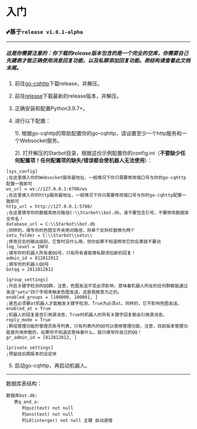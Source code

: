 # 入门

### 💕基于```release v1.0.1-alpha```

---

##### 这是你需要注意的：你下载的release版本包含的是一个完全的空库，你需要自己先建表才能正确使用消息回复功能，以及私聊添加回复功能。表结构请查看此文档末尾。

1. 前往[go-cqhttp](https://github.com/Mrs4s/go-cqhttp)下载release，并解压。

1. 前往[release](https://github.com/star-whisper9/Starbot/releases)下载最新的release版本，并解压。

1. 正确安装和配置Python3.9.7+。

1. 进行以下配置：

   1). 根据go-cqhttp的帮助配置你的go-cqhttp，请设置至少一个http服务和一个Websocket服务。

   2). 打开解压的Starbot目录，根据这份示例配置你的config.ini（**不要缺少任何配置项！任何配置项的缺失/错误都会使机器人无法使用**）：
```buildoutcfg
[sys_config]
;在这里填入你的Websocket服务器地址，一般情况下你只需要修改端口号与你的go-cqhttp配置一致即可
ws_url = ws://127.0.0.1:6700/ws
;在这里填入你的http服务器地址，一般情况下你只需要修改端口号与你的go-cqhttp配置一致即可
http_url = http://127.0.0.1:5700/
;在这里填写你的数据库绝对路径C:\\Starbot\\bot.db，请不要包含引号，不要修改数据库文件名！
database_url = C:\\Starbot\\bot.db
;同样的，填写你的色图文件夹绝对路径，将单个反斜杠替换为两个
setu_folder = C:\\Starbot\\setu\\
;修改日志的输出级别，它暂时没什么用，但你如果不知道修改它的后果就不要动
log_level = INFO
;填写你的机器人所有者QQ号，只有所有者能够私聊添加新的回复！
admin_id = 812812812
;填写你的机器人QQ号
botqq = 2812812812

[group_settings]
;开启关键字检测的QQ群，注意，色图发送不受此项影响，意味着机器人所在的任何群都能通过发送"setu"四个字母来触发色图发送，这是我故意为之的。
enabled_groups = [100000, 100001, ]
;是否必须要at机器人才能触发关键字检测，True为必须at。同样的，它不影响色图发送。
enabled_at = True
;机器人的回复是否引用源消息，True时机器人的所有关键字回复都会引用源消息。
reply_mode = True
;群组管理功能的管理员账号列表，只有列表内的QQ可以使用管理功能，注意，目前版本管理功能是共用参数的，如果你不知道这意味着什么，就只填写你自己的QQ！
gr_admin_id = [812812812, ]

[private_settings]
;预留给后期版本的设定块
```

5. 启动go-cqhttp，再启动机器人。

---

数据库表结构：

```
数据库bot.db:
   表q_and_a:
      列quz(text) not null
      列ans(text) not null
      列id(interger) not null 主键 自动递增
```
